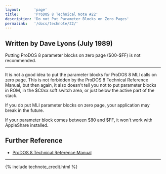 ```yaml
---
layout:      'page'
title:       'ProDOS 8 Technical Note #22'
description: 'Do not Put Parameter Blocks on Zero Pages'
permalink:   '/docs/technote/22/'
---
```




<h2>Written by Dave Lyons (July 1989)</h2>

<p>Putting ProDOS 8 parameter blocks on zero page ($00-$FF) is not 
recommended.</p>

<hr>

<p>It is not a good idea to put the parameter blocks for ProDOS 8 MLI calls on 
zero page.  This is not forbidden by the ProDOS 8 Technical Reference Manual, 
but then again, it also doesn't tell you not to put parameter blocks in ROM, 
in the $C0xx soft switch area, or just below the active part of the stack.</p>

<p>If you do put MLI parameter blocks on zero page, your application may break 
in the future.</p>

<p>If your parameter block comes between $80 and $FF, it won't work with 
AppleShare installed.</p>


<h2>Further Reference</h2>

<ul>
<li><a href="/docs/techref/">ProDOS 8 Technical Reference Manual</a></li>
</ul>

<hr>




{% include technote_credit.html %}
